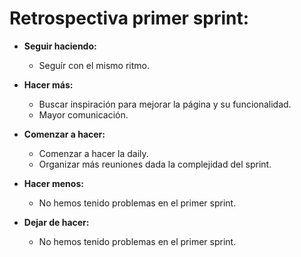 # Retrospectiva primer sprint:

  * **Seguir haciendo:**

    * Seguír con el mismo ritmo.

  * **Hacer más:** 

    * Buscar inspiración para mejorar la página y su funcionalidad.
    * Mayor comunicación.

  * **Comenzar a hacer:** 

    * Comenzar a hacer la daily.
    * Organizar más reuniones dada la complejidad del sprint.

  * **Hacer menos:** 

    * No hemos tenido problemas en el primer sprint.

  * **Dejar de hacer:** 

    * No hemos tenido problemas en el primer sprint.
